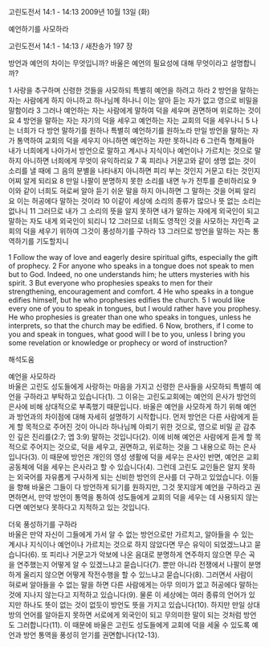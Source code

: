 고린도전서 14:1 - 14:13 
2009년 10월 13일 (화)

예언하기를 사모하라



고린도전서 14:1 - 14:13 / 새찬송가 197 장


방언과 예언의 차이는 무엇입니까? 
바울은 예언의 필요성에 대해 무엇이라고 설명합니까? 

1 사랑을 추구하며 신령한 것들을 사모하되 특별히 예언을 하려고 하라 2 방언을 말하는 자는 사람에게 하지 아니하고 하나님께 하나니 이는 알아 듣는 자가 없고 영으로 비밀을 말함이라 3 그러나 예언하는 자는 사람에게 말하여 덕을 세우며 권면하며 위로하는 것이요 4 방언을 말하는 자는 자기의 덕을 세우고 예언하는 자는 교회의 덕을 세우나니 5 나는 너희가 다 방언 말하기를 원하나 특별히 예언하기를 원하노라 만일 방언을 말하는 자가 통역하여 교회의 덕을 세우지 아니하면 예언하는 자만 못하니라 6 그런즉 형제들아 내가 너희에게 나아가서 방언으로 말하고 계시나 지식이나 예언이나 가르치는 것으로 말하지 아니하면 너희에게 무엇이 유익하리요 7 혹 피리나 거문고와 같이 생명 없는 것이 소리를 낼 때에 그 음의 분별을 나타내지 아니하면 피리 부는 것인지 거문고 타는 것인지 어찌 알게 되리요 8 만일 나팔이 분명하지 못한 소리를 내면 누가 전투를 준비하리요 9 이와 같이 너희도 혀로써 알아 듣기 쉬운 말을 하지 아니하면 그 말하는 것을 어찌 알리요 이는 허공에다 말하는 것이라 10 이같이 세상에 소리의 종류가 많으나 뜻 없는 소리는 없나니 11 그러므로 내가 그 소리의 뜻을 알지 못하면 내가 말하는 자에게 외국인이 되고 말하는 자도 내게 외국인이 되리니 12 그러므로 너희도 영적인 것을 사모하는 자인즉 교회의 덕을 세우기 위하여 그것이 풍성하기를 구하라 13 그러므로 방언을 말하는 자는 통역하기를 기도할지니    

1 Follow the way of love and eagerly desire spiritual gifts, especially the gift of prophecy. 2 For anyone who speaks in a tongue does not speak to men but to God. Indeed, no one understands him; he utters mysteries with his spirit. 3 But everyone who prophesies speaks to men for their strengthening, encouragement and comfort.  4 He who speaks in a tongue edifies himself, but he who prophesies edifies the church. 5 I would like every one of you to speak in tongues, but I would rather have you prophesy. He who prophesies is greater than one who speaks in tongues, unless he interprets, so that the church may be edified. 6 Now, brothers, if I come to you and speak in tongues, what good will I be to you, unless I bring you some revelation or knowledge or prophecy or word of instruction?

해석도움





예언을 사모하라  
바울은 고린도 성도들에게 사랑하는 마음을 가지고 신령한 은사들을 사모하되 특별히 예언을 구하라고 부탁하고 있습니다(1). 그 이유는 고린도교회에는 예언의 은사가 방언의 은사에 비해 상대적으로 부족했기 때문입니다. 바울은 예언을 사모하게 하기 위해 예언과 방언과의 차이점에 대해 자세히 설명하기 시작합니다. 먼저 방언은 다른 사람에게 듣게 할 목적으로 주어진 것이 아니라 하나님께 아뢰기 위한 것으로, 영으로 비밀 곧 감추인 깊은 진리를(2:7; 엡 3:9) 말하는 것입니다(2). 이에 비해 예언은 사람에게 듣게 할 목적으로 주어지는 것으로, 덕을 세우고, 권면하고, 위로하는 것을 그 내용으로 하는 은사입니다(3). 이 때문에 방언은 개인의 영성 생활에 덕을 세우는 은사인 반면, 예언은 교회 공동체에 덕을 세우는 은사라고 할 수 있습니다(4). 그런데 고린도 교인들은 알지 못하는 외국어를 자유롭게 구사하게 되는 신비한 방언의 은사를 더 구하고 있었습니다. 이들을 향해 바울은 그들이 다 방언하게 되기를 원하지만, 그것 못지않게 예언을 구하라고 권면하면서, 만약 방언이 통역을 통하여 성도들에게 교회의 덕을 세우는 데 사용되지 않는다면 예언보다 못하다고 지적하고 있는 것입니다.         

더욱 풍성하기를 구하라  
바울은 만약 자신이 그들에게 가서 알 수 없는 방언으로만 가르치고, 알아들을 수 있는 계시나 지식이나 예언이나 가르치는 것으로 하지 않았다면 무슨 유익이 되었겠느냐고 묻습니다(6). 또 피리나 거문고가 악보에 나온 음대로 분명하게 연주하지 않으면 무슨 곡을 연주했는지 어떻게 알 수 있겠느냐고 묻습니다(7). 뿐만 아니라 전쟁에서 나팔이 분명하게 울리지 않으면 어떻게 작전수행을 할 수 있느냐고 묻습니다(8). 그러면서 사람이 혀로써 알아들을 수 없는 말을 하면 다른 사람에게는 아무 의미가 없고 허공에다 말하는 것에 지나지 않는다고 지적하고 있습니다(9). 물론 이 세상에는 여러 종류의 언어가 있지만 하나도 뜻이 없는 것이 없듯이 방언도 뜻을 가지고 있습니다(10). 하지만 만일 상대방의 언어를 알아듣지 못하면 서로에게 외국인이 되고 무의미한 말이 되는 것처럼 방언도 그러합니다(11). 이 때문에 바울은 고린도 성도들에게 교회에 덕을 세울 수 있도록 예언과 방언 통역을 풍성히 얻기를 권면합니다(12-13).